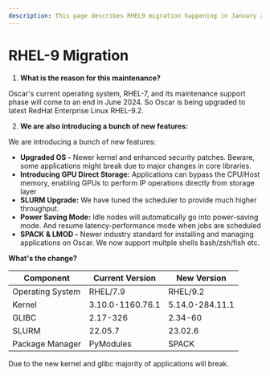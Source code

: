 ```yaml
---
description: This page describes RHEL9 migration happening in January 2023
---
```


# RHEL-9 Migration

1. **What is the reason for this maintenance?**

Oscar's current operating system, RHEL-7, and its maintenance support phase will come to an end in June 2024. So Oscar is being upgraded to latest RedHat Enterprise Linux RHEL-9.2.

2. **We are also introducing a bunch of new features:**

We are introducing a bunch of new features:

* **Upgraded OS -** Newer kernel and enhanced security patches. Beware, some applications might break due to major changes in core libraries.
* **Introducing GPU Direct Storage:** Applications can bypass the CPU/Host memory, enabling GPUs to perform IP operations directly from storage layer
* **SLURM Upgrade:** We have tuned the scheduler to provide much higher throughput.
* **Power Saving Mode:** Idle nodes will automatically go into power-saving mode. And resume latency-performance mode when jobs are scheduled
* **SPACK & LMOD -** Newer industry standard for installing and managing applications on Oscar. We now support multple shells bash/zsh/fish etc.&#x20;

**What's the change?**

| Component        | Current Version  | New Version     |
| ---------------- | ---------------- | --------------- |
| Operating System | RHEL/7.9         | RHEL/9.2        |
| Kernel           | 3.10.0-1160.76.1 | 5.14.0-284.11.1 |
| GLIBC            | 2.17-326         | 2.34-60         |
| SLURM            | 22.05.7          | 23.02.6         |
| Package Manager  | PyModules        | SPACK           |

Due to the new kernel and glibc majority of applications will break.&#x20;



